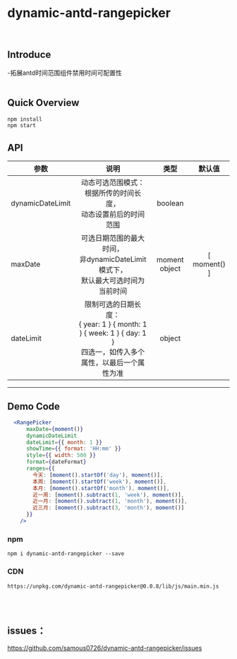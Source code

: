 # dynamic-antd-rangepicker

<br/>

## Introduce

-拓展antd时间范围组件禁用时间可配置性
<br/><br/>

## Quick Overview

```sh
npm install  
npm start
```

## API
| 参数     | 说明    |  类型  | 默认值  |
| -------- | :----:  | :----: |:----: |
| dynamicDateLimit | 动态可选范围模式：<br/>根据所传的时间长度，<br/>动态设置前后的时间范围 | boolean |
| maxDate         | 可选日期范围的最大时间，<br/>非dynamicDateLimit模式下，<br/>默认最大可选时间为当前时间 | moment object | [ moment() ]
| dateLimit       | 限制可选的日期长度： <br/>{ year: 1 }  { month: 1 }  { week: 1 }  { day: 1 }<br/> 四选一，如传入多个属性，以最后一个属性为准 | object |
--------------------- 
## Demo Code
```jsx
  <RangePicker
      maxDate={moment()}
      dynamicDateLimit
      dateLimit={{ month: 1 }}
      showTime={{ format: 'HH:mm' }}
      style={{ width: 500 }}
      format={dateFormat}
      ranges={{
        今天: [moment().startOf('day'), moment()],
        本周: [moment().startOf('week'), moment()],
        本月: [moment().startOf('month'), moment()],
        近一周: [moment().subtract(1, 'week'), moment()],
        近一月: [moment().subtract(1, 'month'), moment()],
        近三月: [moment().subtract(3, 'month'), moment()]
      }}
    />
```


### npm
```
npm i dynamic-antd-rangepicker --save 
```

###  CDN 
```
https://unpkg.com/dynamic-antd-rangepicker@0.0.8/lib/js/main.min.js
```


<br/><br/>
## issues：
https://github.com/samous0726/dynamic-antd-rangepicker/issues
